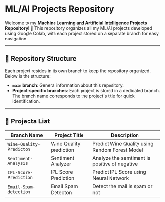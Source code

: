# ML/AI Projects Repository

Welcome to my **Machine Learning and Artificial Intelligence Projects Repository**! 🚀 This repository organizes all my ML/AI projects developed using Google Colab, with each project stored on a separate branch for easy navigation.

---

## 📂 Repository Structure

Each project resides in its own branch to keep the repository organized. Below is the structure:

- **`main` branch**: General information about this repository.
- **Project-specific branches**: Each project is stored in a dedicated branch. The branch name corresponds to the project's title for quick identification.

---

## 📝 Projects List

| Branch Name                 | Project Title                                   | Description                            |
|-----------------------------|-------------------------------------------------|----------------------------------------|
| `Wine-Quality-Predicton`    | Wine Quality prediction                         | Predict Wine Quality using Random Forest Model |
| `Sentiment-Analysis`        | Sentiment Analyzer                              |Analyze the semtiment is positive ot negative |
| `IPL-Score-Prediction`      | IPL Score Prediction                            | Predict IPL Score using Neural Network |
| `Email-Spam-detection`      | Email Spam Detecton                             | Detect the mail is spam or not|

